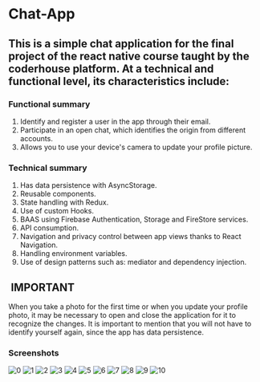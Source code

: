 # Chat-App

## This is a simple chat application for the final project of the react native course taught by the coderhouse platform. At a technical and functional level, its characteristics include:

### Functional summary

1. Identify and register a user in the app through their email.
2. Participate in an open chat, which identifies the origin from different accounts.
3. Allows you to use your device's camera to update your profile picture.

### Technical summary

1. Has data persistence with AsyncStorage.
2. Reusable components.
3. State handling with Redux.
4. Use of custom Hooks.
5. BAAS using Firebase Authentication, Storage and FireStore services.
6. API consumption.
7. Navigation and privacy control between app views thanks to React Navigation.
8. Handling environment variables.
9. Use of design patterns such as: mediator and dependency injection.

##  IMPORTANT

When you take a photo for the first time or when you update your profile photo, it may be necessary to open and close the application for it to recognize the changes. It is important to mention that you will not have to identify yourself again, since the app has data persistence.

### Screenshots

![0](https://github.com/francijpg/rn-coderhouse-final-project/blob/main/src/assets/demo/0.png)
![1](https://github.com/francijpg/rn-coderhouse-final-project/blob/main/src/assets/demo/1.png)
![2](https://github.com/francijpg/rn-coderhouse-final-project/blob/main/src/assets/demo/2.png)
![3](https://github.com/francijpg/rn-coderhouse-final-project/blob/main/src/assets/demo/3.png)
![4](https://github.com/francijpg/rn-coderhouse-final-project/blob/main/src/assets/demo/4.png)
![5](https://github.com/francijpg/rn-coderhouse-final-project/blob/main/src/assets/demo/5.png)
![6](https://github.com/francijpg/rn-coderhouse-final-project/blob/main/src/assets/demo/6.png)
![7](https://github.com/francijpg/rn-coderhouse-final-project/blob/main/src/assets/demo/7.png)
![8](https://github.com/francijpg/rn-coderhouse-final-project/blob/main/src/assets/demo/8.png)
![9](https://github.com/francijpg/rn-coderhouse-final-project/blob/main/src/assets/demo/9.png)
![10](https://github.com/francijpg/rn-coderhouse-final-project/blob/main/src/assets/demo/10.png)
